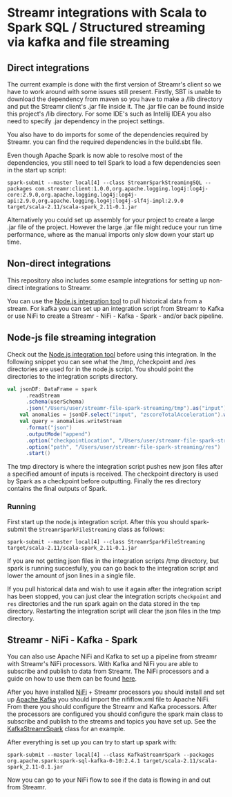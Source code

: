 # Streamr integrations with Scala to Spark SQL / Structured streaming via kafka and file streaming

## Direct integrations
The current example is done with the first version of Streamr's client so we have to work around with some issues still present. Firstly, SBT is unable to download the dependency from maven so you have to make a /lib directory and put the Streamr client's .jar file inside it. The .jar file can be found inside this project's /lib directory. For some IDE's such as Intellij IDEA you also need to specify .jar dependency in the project settings.

You also have to do imports for some of the dependencies required by Streamr. you can find the required dependencies in the build.sbt file.

Even though Apache Spark is now able to resolve most of the dependencies, you still need to tell Spark to load a few dependencies seen in the start up script:

```
spark-submit --master local[4] --class StreamrSparkStreamingSQL --packages com.streamr:client:1.0.0,org.apache.logging.log4j:log4j-core:2.9.0,org.apache.logging.log4j:log4j-api:2.9.0,org.apache.logging.log4j:log4j-slf4j-impl:2.9.0 target/scala-2.11/scala-spark_2.11-0.1.jar
```

Alternatively you could set up assembly for your project to create a large .jar file of the project. However the large .jar file might reduce your run time performance, where as the manual imports only slow down your start up time.

## Non-direct integrations

This repository also includes some esample integrations for setting up non-direct integrations to Streamr.

You can use the [Node.js integration tool](../streamr-file-spark-streaming) to pull historical data from a stream. For kafka you can set up an integration script from Streamr to Kafka or use NiFi to create a Streamr - NiFi - Kafka - Spark - and/or back pipeline.

## Node-js file streaming integration

Check out the [Node.js integration tool](../streamr-file-spark-streaming) before using this integration. In the following snippet you can see what the /tmp, /checkpoint and /res directories are used for in the node.js script. You should point the directories to the integration scripts directory.

``` scala
val jsonDF: DataFrame = spark
      .readStream
      .schema(userSchema)
      .json("/Users/user/streamr-file-spark-streaming/tmp").as("input")
    val anomalies = jsonDF.select("input", "zscoreTotalAcceleration").where("zscoreTotalAcceleration < (-0.5) OR zscoreTotalAcceleration > 0.5")
    val query = anomalies.writeStream
      .format("json")
      .outputMode("append")
      .option("checkpointLocation", "/Users/user/streamr-file-spark-streaming/checkpoint")
      .option("path", "/Users/user/streamr-file-spark-streaming/res")
      .start()
```

The tmp directory is where the integration script pushes new json files after a specified amount of inputs is received. The checkpoint directory is used by Spark as a checkpoint before outputting. Finally the res directory contains the final outputs of Spark.

### Running
First start up the node.js integration script. After this you should spark-submit the `StreamrSparkFileStreaming` class as follows:
```
spark-submit --master local[4] --class StreamrSparkFileStreaming target/scala-2.11/scala-spark_2.11-0.1.jar
````

If you are not getting json files in the integration scripts /tmp directory, but spark is running succesfully, you can go back to the integration script and lower the amount of json lines in a single file. 

If you pull historical data and wish to use it again after the integration script has been stopped, you can just clear the integration scripts `checkpoint` and `res` directories and the run spark again on the data stored in the `tmp` directory. Restarting the integration script will clear the json files in the tmp directory.

## Streamr - NiFi - Kafka - Spark

You can also use Apache NiFi and Kafka to set up a pipeline from streamr with Streamr's NiFi processors. With Kafka and NiFi you are able to subscribe and publish to data from Streamr. The NiFi processors and a guide on how to use them can be found [here](https://github.com/streamr-dev/streamr-nifi). 

After you have installed [NiFi](https://nifi.apache.org/) + Streamr processors you should install and set up [Apache Kafka](https://kafka.apache.org/) you should import the nififlow.xml file to Apache NiFi. From there you should configure the Streamr and Kafka processors. After the processors are configured you should configure the spark main class to subscribe and publish to the streams and topics you have set up. See the [KafkaStreamrSpark](./src/main/scala/KafkaStreamrSpark.scala) class for an example.

After everything is set up you can try to start up spark with:

```
spark-submit --master local[4] --class KafkaStreamrSpark --packages org.apache.spark:spark-sql-kafka-0-10:2.4.1 target/scala-2.11/scala-spark_2.11-0.1.jar
```

Now you can go to your NiFi flow to see if the data is flowing in and out from Streamr.